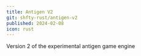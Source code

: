 ```yaml
---
title: Antigen V2
git: shfty-rust/antigen-v2
published: 2024-02-08
icon: rust
---
```


Version 2 of the experimental antigen game engine

